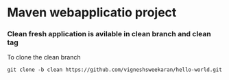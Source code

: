 # Maven webapplicatio project

### Clean fresh application is avilable in clean branch and clean tag
To clone the clean branch
```
git clone -b clean https://github.com/vigneshsweekaran/hello-world.git
```
